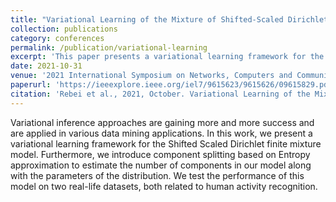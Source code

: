```yaml
---
title: "Variational Learning of the Mixture of Shifted-Scaled Dirichlet Distributions via Entropy Splitting"
collection: publications
category: conferences
permalink: /publication/variational-learning
excerpt: 'This paper presents a variational learning framework for the Shifted Scaled Dirichlet finite mixture model, introducing entropy-based component splitting to estimate the number of components, and tests its performance on human activity recognition datasets.'
date: 2021-10-31
venue: '2021 International Symposium on Networks, Computers and Communications (ISNCC)'
paperurl: 'https://ieeexplore.ieee.org/iel7/9615623/9615626/09615829.pdf'
citation: 'Rebei et al., 2021, October. Variational Learning of the Mixture of Shifted-Scaled Dirichlet Distributions via Entropy Splitting. In <i>2021 International Symposium on Networks, Computers and Communications (ISNCC)</i> (pp. 1-6). IEEE.'
---
```


Variational inference approaches are gaining more and more success and are applied in various data mining applications. In this work, we present a variational learning framework for the Shifted Scaled Dirichlet finite mixture model. Furthermore, we introduce component splitting based on Entropy approximation to estimate the number of components in our model along with the parameters of the distribution. We test the performance of this model on two real-life datasets, both related to human activity recognition.
